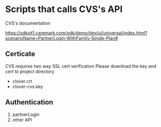 # Scripts that calls CVS's API

CVS's documentation

https://sdksit1.caremark.com/sdk/demo/dev/ui/universal/index.html?scenarioName=PartnerLogin-WithFamily-Single-Plan#

## Certicate

CVS requires two way SSL cert verification
Please download the key and cert to project directory

- clover.crt
- clover-cvs.key

## Authentication

1. partnerLogin
2. other API
